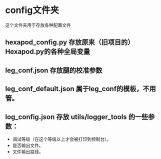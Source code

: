 # config文件夹
这个文件夹用于存放各种配置文件

## hexapod_config.py 存放原来（旧项目的）Hexapod.py的各种全局变量

## leg_conf.json 存放腿的校准参数

## leg_conf_default.json 属于leg_conf的模板，不用管。

## log_config.json 存放 utils/logger_tools 的一些参数：
- 调试等级（在这个等级以上才会被打印到控制台）。
- 是否输出文件。
- 文件输出路径。